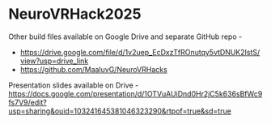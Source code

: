 ﻿# NeuroVRHack2025
Other build files available on Google Drive and separate GitHub repo - 
- https://drive.google.com/file/d/1v2uep_EcDxzTfROnutqy5vtDNUK2IstS/view?usp=drive_link  
- https://github.com/MaaluvG/NeuroVRHacks  

Presentation slides available on Drive - https://docs.google.com/presentation/d/1OTVuAUiDnd0Hr2jC5k636sBfWc9fs7V9/edit?usp=sharing&ouid=103241645381046323290&rtpof=true&sd=true 
